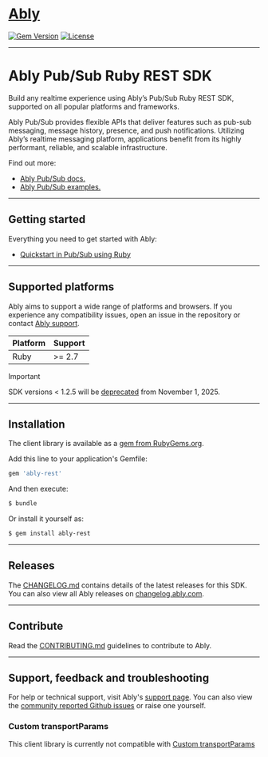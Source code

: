 # [Ably](https://www.ably.io)

[![Gem Version](https://badge.fury.io/rb/ably-rest.svg)](https://rubygems.org/gems/ably-rest)
[![License](https://badgen.net/github/license/ably/ably-ruby)](https://github.com/ably/ably-ruby/blob/main/LICENSE)

---

# Ably Pub/Sub Ruby REST SDK

Build any realtime experience using Ably’s Pub/Sub Ruby REST SDK, supported on all popular platforms and frameworks.

Ably Pub/Sub provides flexible APIs that deliver features such as pub-sub messaging, message history, presence, and push notifications. Utilizing Ably’s realtime messaging platform, applications benefit from its highly performant, reliable, and scalable infrastructure.

Find out more:

* [Ably Pub/Sub docs.](https://ably.com/docs/basics)
* [Ably Pub/Sub examples.](https://ably.com/examples?product=pubsub)

---

## Getting started

Everything you need to get started with Ably:

- [Quickstart in Pub/Sub using Ruby](https://ably.com/docs/getting-started/quickstart?lang=ruby)

---

## Supported platforms

Ably aims to support a wide range of platforms and browsers. If you experience any compatibility issues, open an issue in the repository or contact [Ably support](https://ably.com/support).

| Platform | Support |
|----------|---------|
| Ruby | >= 2.7 |

> [!IMPORTANT]
> SDK versions < 1.2.5 will be [deprecated](https://ably.com/docs/platform/deprecate/protocol-v1) from November 1, 2025.

---

## Installation

The client library is available as a [gem from RubyGems.org](https://rubygems.org/gems/ably-rest).

Add this line to your application's Gemfile:

```bash
gem 'ably-rest'
```

And then execute:

```bash
$ bundle
```

Or install it yourself as:

```bash
$ gem install ably-rest
```

---

## Releases

The [CHANGELOG.md](/ably/ably-ruby-rest/blob/main/CHANGELOG.md) contains details of the latest releases for this SDK. You can also view all Ably releases on [changelog.ably.com](https://changelog.ably.com).

---

## Contribute

Read the [CONTRIBUTING.md](./CONTRIBUTING.md) guidelines to contribute to Ably.

---

## Support, feedback and troubleshooting

For help or technical support, visit Ably's [support page](https://ably.com/support). You can also view the [community reported Github issues](https://github.com/ably/ably-ruby-rest/issues) or raise one yourself.

### Custom transportParams

This client library is currently not compatible with [Custom transportParams](https://www.ably.io/documentation/realtime/connection#client-options)
